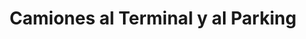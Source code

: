 ---
title: "Camiones al Terminal y al Parking"
url: /cabo-polonio/camiones-al-terminal-y-al-parking/
shop: entradas
---